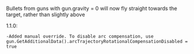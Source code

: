 Bullets from guns with gun.gravity = 0 will now fly straight towards the target, rather than slightly above

1.1.0:

	-Added manual override. To disable arc compensation, use gun.GetAdditionalData().arcTrajectoryRotationalCompensationDisabled = true